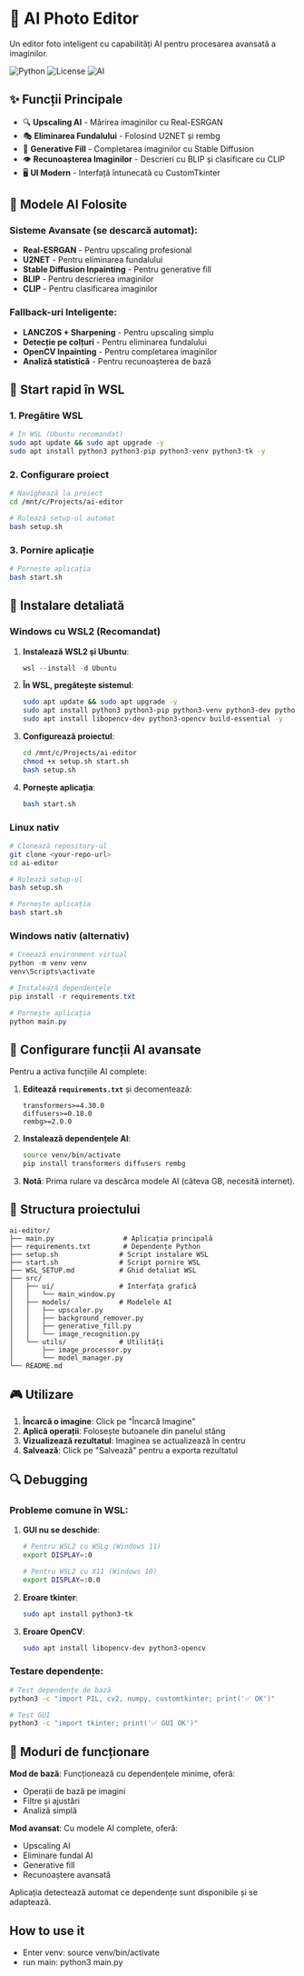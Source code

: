 # 🧠 AI Photo Editor

Un editor foto inteligent cu capabilități AI pentru procesarea avansată a imaginilor.

![Python](https://img.shields.io/badge/Python-3.8+-blue.svg)
![License](https://img.shields.io/badge/License-MIT-green.svg)
![AI](https://img.shields.io/badge/AI-Enabled-orange.svg)

## ✨ Funcții Principale

- 🔍 **Upscaling AI** - Mărirea imaginilor cu Real-ESRGAN
- 🎭 **Eliminarea Fundalului** - Folosind U2NET și rembg
- 🎨 **Generative Fill** - Completarea imaginilor cu Stable Diffusion
- 👁️ **Recunoașterea Imaginilor** - Descrieri cu BLIP și clasificare cu CLIP
- 🖥️ **UI Modern** - Interfață întunecată cu CustomTkinter

## 🤖 Modele AI Folosite

### Sisteme Avansate (se descarcă automat):
- **Real-ESRGAN** - Pentru upscaling profesional
- **U2NET** - Pentru eliminarea fundalului
- **Stable Diffusion Inpainting** - Pentru generative fill
- **BLIP** - Pentru descrierea imaginilor
- **CLIP** - Pentru clasificarea imaginilor

### Fallback-uri Inteligente:
- **LANCZOS + Sharpening** - Pentru upscaling simplu
- **Detecție pe colțuri** - Pentru eliminarea fundalului
- **OpenCV Inpainting** - Pentru completarea imaginilor
- **Analiză statistică** - Pentru recunoașterea de bază

## 🚀 Start rapid în WSL

### 1. Pregătire WSL
```bash
# În WSL (Ubuntu recomandat)
sudo apt update && sudo apt upgrade -y
sudo apt install python3 python3-pip python3-venv python3-tk -y
```

### 2. Configurare proiect
```bash
# Navighează la proiect
cd /mnt/c/Projects/ai-editor

# Rulează setup-ul automat
bash setup.sh
```

### 3. Pornire aplicație
```bash
# Pornește aplicația
bash start.sh
```

## 📝 Instalare detaliată

### Windows cu WSL2 (Recomandat)

1. **Instalează WSL2 și Ubuntu**:
   ```powershell
   wsl --install -d Ubuntu
   ```

2. **În WSL, pregătește sistemul**:
   ```bash
   sudo apt update && sudo apt upgrade -y
   sudo apt install python3 python3-pip python3-venv python3-dev python3-tk -y
   sudo apt install libopencv-dev python3-opencv build-essential -y
   ```

3. **Configurează proiectul**:
   ```bash
   cd /mnt/c/Projects/ai-editor
   chmod +x setup.sh start.sh
   bash setup.sh
   ```

4. **Pornește aplicația**:
   ```bash
   bash start.sh
   ```

### Linux nativ

```bash
# Clonează repository-ul
git clone <your-repo-url>
cd ai-editor

# Rulează setup-ul
bash setup.sh

# Pornește aplicația
bash start.sh
```

### Windows nativ (alternativ)

```powershell
# Creează environment virtual
python -m venv venv
venv\Scripts\activate

# Instalează dependențele
pip install -r requirements.txt

# Pornește aplicația
python main.py
```

## 🔧 Configurare funcții AI avansate

Pentru a activa funcțiile AI complete:

1. **Editează `requirements.txt`** și decomentează:
   ```
   transformers>=4.30.0
   diffusers>=0.18.0
   rembg>=2.0.0
   ```

2. **Instalează dependențele AI**:
   ```bash
   source venv/bin/activate
   pip install transformers diffusers rembg
   ```

3. **Notă**: Prima rulare va descărca modele AI (câteva GB, necesită internet).

## 📁 Structura proiectului

```
ai-editor/
├── main.py                 # Aplicația principală
├── requirements.txt        # Dependențe Python
├── setup.sh               # Script instalare WSL
├── start.sh               # Script pornire WSL
├── WSL_SETUP.md           # Ghid detaliat WSL
├── src/
│   ├── ui/                # Interfața grafică
│   │   └── main_window.py
│   ├── models/            # Modelele AI
│   │   ├── upscaler.py
│   │   ├── background_remover.py
│   │   ├── generative_fill.py
│   │   └── image_recognition.py
│   └── utils/             # Utilități
│       ├── image_processor.py
│       └── model_manager.py
└── README.md
```

## 🎮 Utilizare

1. **Încarcă o imagine**: Click pe "Încarcă Imagine"
2. **Aplică operații**: Folosește butoanele din panelul stâng
3. **Vizualizează rezultatul**: Imaginea se actualizează în centru
4. **Salvează**: Click pe "Salvează" pentru a exporta rezultatul

## 🔍 Debugging

### Probleme comune în WSL:

1. **GUI nu se deschide**:
   ```bash
   # Pentru WSL2 cu WSLg (Windows 11)
   export DISPLAY=:0
   
   # Pentru WSL2 cu X11 (Windows 10)
   export DISPLAY=:0.0
   ```

2. **Eroare tkinter**:
   ```bash
   sudo apt install python3-tk
   ```

3. **Eroare OpenCV**:
   ```bash
   sudo apt install libopencv-dev python3-opencv
   ```

### Testare dependențe:

```bash
# Test dependențe de bază
python3 -c "import PIL, cv2, numpy, customtkinter; print('✅ OK')"

# Test GUI
python3 -c "import tkinter; print('✅ GUI OK')"
```

## 🎯 Moduri de funcționare

**Mod de bază**: Funcționează cu dependențele minime, oferă:
- Operații de bază pe imagini
- Filtre și ajustări
- Analiză simplă

**Mod avansat**: Cu modele AI complete, oferă:
- Upscaling AI
- Eliminare fundal AI
- Generative fill
- Recunoaștere avansată

Aplicația detectează automat ce dependențe sunt disponibile și se adaptează.

## How to use it
- Enter venv: source venv/bin/activate
- run main: python3 main.py
